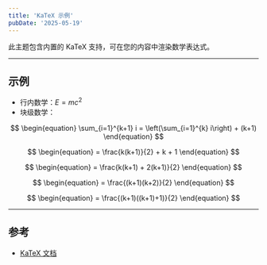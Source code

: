 ```yaml
---
title: 'KaTeX 示例'
pubDate: '2025-05-19'
---
```


此主题包含内置的 KaTeX 支持，可在您的内容中渲染数学表达式。

---

## 示例

- 行内数学：$E = mc^2$
- 块级数学：

$$
\begin{equation}
\sum_{i=1}^{k+1} i = \left(\sum_{i=1}^{k} i\right) + (k+1)
\end{equation}
$$

$$
\begin{equation}
= \frac{k(k+1)}{2} + k + 1
\end{equation}
$$

$$
\begin{equation}
= \frac{k(k+1) + 2(k+1)}{2}
\end{equation}
$$

$$
\begin{equation}
= \frac{(k+1)(k+2)}{2}
\end{equation}
$$

$$
\begin{equation}
= \frac{(k+1)((k+1)+1)}{2}
\end{equation}
$$

---

## 参考

- [KaTeX 文档](https://katex.org/docs/supported.html)
